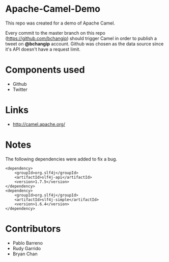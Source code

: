 # Apache-Camel-Demo

This repo was created for a demo of Apache Camel.

Every commit to the master branch on this repo (https://github.com/bchangip) should trigger Camel in order to publish a tweet on **@bchangip** account. Github was chosen as the data source since it's API doesn't have a request limit.

# Components used
- Github
- Twitter

# Links
- http://camel.apache.org/

# Notes
The following dependencies were added to fix a bug.
```
<dependency>
    <groupId>org.slf4j</groupId>
    <artifactId>slf4j-api</artifactId>
    <version>1.7.5</version>
</dependency>
<dependency>
    <groupId>org.slf4j</groupId>
    <artifactId>slf4j-simple</artifactId>
    <version>1.6.4</version>
</dependency>
```

# Contributors

- Pablo Barreno
- Rudy Garrido
- Bryan Chan
